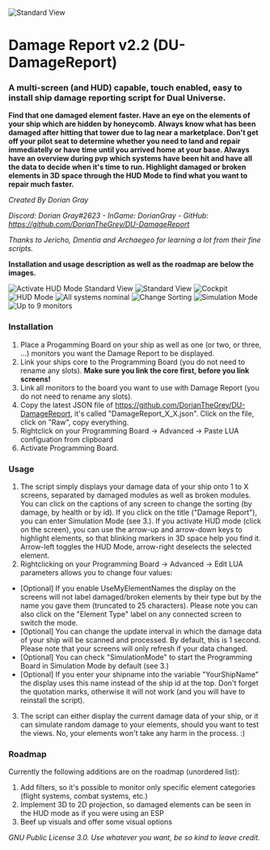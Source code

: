
![Standard View](https://github.com/DorianTheGrey/DU-DamageReport/blob/main/img/DR_Logo1.png)

# Damage Report v2.2 (DU-DamageReport)

### A multi-screen (and HUD) capable, touch enabled, easy to install ship damage reporting script for **Dual Universe**.

**Find that one damaged element faster. Have an eye on the elements of your ship which are hidden by honeycomb. Always know what has been damaged after hitting that tower due to lag near a marketplace. Don't get off your pilot seat to determine whether you need to land and repair immediatelly or have time until you arrived home at your base. Always have an overview during pvp which systems have been hit and have all the data to decide when it's time to run. Highlight damaged or broken elements in 3D space through the HUD Mode to find what you want to repair much faster.**

*Created By Dorian Gray*

*Discord: Dorian Gray#2623 - InGame: DorianGray - GitHub: https://github.com/DorianTheGrey/DU-DamageReport*

*Thanks to Jericho, Dmentia and Archaegeo for learning a lot from their fine scripts.*

**Installation and usage description as well as the roadmap are below the images.**

![Activate HUD Mode Standard View](https://github.com/DorianTheGrey/DU-DamageReport/blob/main/img/ActivateHUDMode.png)
![Standard View](https://github.com/DorianTheGrey/DU-DamageReport/blob/main/img/StandardView.png)
![Cockpit](https://github.com/DorianTheGrey/DU-DamageReport/blob/main/img/InstalledToShip2.png)
![HUD Mode](https://github.com/DorianTheGrey/DU-DamageReport/blob/main/img/DamageReportHUD.png)
![All systems nominal](https://github.com/DorianTheGrey/DU-DamageReport/blob/main/img/AllSystemsNominal2.png)
![Change Sorting](https://github.com/DorianTheGrey/DU-DamageReport/blob/main/img/ChangeSorting.png)
![Simulation Mode](https://github.com/DorianTheGrey/DU-DamageReport/blob/main/img/SimulatedView.png)
![Up to 9 monitors](https://github.com/DorianTheGrey/DU-DamageReport/blob/main/img/UpTo9Monitors2.png)


### Installation

1. Place a Progamming Board on your ship as well as one (or two, or three, ...) monitors you want the Damage Report to be displayed.
2. Link your ships core to the Programming Board (you do not need to rename any slots). **Make sure you link the core first, before you link screens!**
3. Link all monitors to the board you want to use with Damage Report (you do not need to rename any slots).
4. Copy the latest JSON file of https://github.com/DorianTheGrey/DU-DamageReport, it's called "DamageReport_X_X.json". Click on the file, click on "Raw", copy everything.
5. Rightclick on your Programming Board -> Advanced -> Paste LUA configuation from clipboard
6. Activate Programming Board.

### Usage

1. The script simply displays your damage data of your ship onto 1 to X screens, separated by damaged modules as well as broken modules. You can click on the captions of any screen to change the sorting (by damage, by health or by id). If you click on the title ("Damage Report"), you can enter Simulation Mode (see 3.). If you activate HUD mode (click on the screen), you can use the arrow-up and arrow-down keys to highlight elements, so that blinking markers in 3D space help you find it. Arrow-left toggles the HUD Mode, arrow-right deselects the selected element.
2. Rightclicking on your Programming Board -> Advanced -> Edit LUA parameters allows you to change four values:
* [Optional] If you enable UseMyElementNames the display on the screens will not label damaged/broken elements by their type but by the name you gave them (truncated to 25 characters). Please note you can also click on the "Element Type" label on any connected screen to switch the mode.
* [Optional] You can change the update interval in which the damage data of your ship will be scanned and processed. By default, this is 1 second. Please note that your screens will only refresh if your data changed.
* [Optional] You can check "SimulationMode" to start the Programming Board in Simulation Mode by default (see 3.)
* [Optional] If you enter your shipname into the variable "YourShipName" the display uses this name instead of the ship id at the top. Don't forget the quotation marks, otherwise it will not work (and you will have to reinstall the script).
3. The script can either display the current damage data of your ship, or it can simulate random damage to your elements, should you want to test the views. No, your elements won't take any harm in the process. :)

### Roadmap

Currently the following additions are on the roadmap (unordered list):

1. Add filters, so it's possible to monitor only specific element categories (flight systems, combat systems, etc.)
2. Implement 3D to 2D projection, so damaged elements can be seen in the HUD mode as if you were using an ESP
3. Beef up visuals and offer some visual options


*GNU Public License 3.0. Use whatever you want, be so kind to leave credit.*
